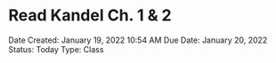 # Read Kandel Ch. 1 & 2

Date Created: January 19, 2022 10:54 AM
Due Date: January 20, 2022
Status: Today
Type: Class